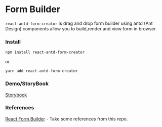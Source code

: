 # Form Builder

`react-antd-form-creator` is drag and drop form builder using antd (Ant Design) components allow you to build,render and view form in browser. 

### Install

`npm install react-antd-form-creator`

or 

`yarn add react-antd-form-creator`


### Demo/StoryBook

[Storybook](https://61e44acc430f63003a771dd5-rcxoxxoedl.chromatic.com/?path=/story/formbuilder--from-scratch)

### References

[React Form Builder](https://github.com/blackjk3/react-form-builder) - Take some references from this repo.






